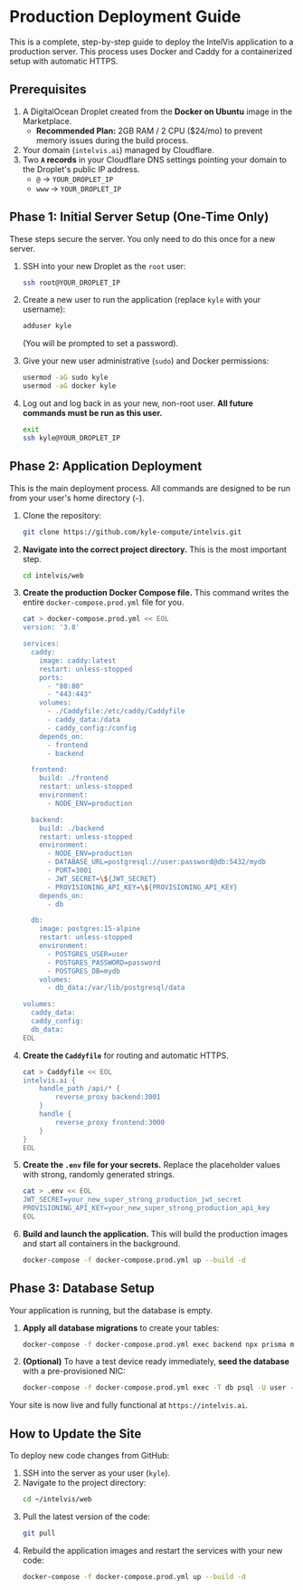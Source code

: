 # Production Deployment Guide

This is a complete, step-by-step guide to deploy the IntelVis application to a production server. This process uses Docker and Caddy for a containerized setup with automatic HTTPS.

## Prerequisites

1.  A DigitalOcean Droplet created from the **Docker on Ubuntu** image in the Marketplace.
    -   **Recommended Plan:** 2GB RAM / 2 CPU ($24/mo) to prevent memory issues during the build process.
2.  Your domain (`intelvis.ai`) managed by Cloudflare.
3.  Two **`A` records** in your Cloudflare DNS settings pointing your domain to the Droplet's public IP address.
    -   `@` -> `YOUR_DROPLET_IP`
    -   `www` -> `YOUR_DROPLET_IP`

## Phase 1: Initial Server Setup (One-Time Only)

These steps secure the server. You only need to do this once for a new server.

1.  SSH into your new Droplet as the `root` user:
    ```bash
    ssh root@YOUR_DROPLET_IP
    ```

2.  Create a new user to run the application (replace `kyle` with your username):
    ```bash
    adduser kyle
    ```
    (You will be prompted to set a password).

3.  Give your new user administrative (`sudo`) and Docker permissions:
    ```bash
    usermod -aG sudo kyle
    usermod -aG docker kyle
    ```

4.  Log out and log back in as your new, non-root user. **All future commands must be run as this user.**
    ```bash
    exit
    ssh kyle@YOUR_DROPLET_IP
    ```

## Phase 2: Application Deployment

This is the main deployment process. All commands are designed to be run from your user's home directory (`~`).

1.  Clone the repository:
    ```bash
    git clone https://github.com/kyle-compute/intelvis.git
    ```

2.  **Navigate into the correct project directory.** This is the most important step.
    ```bash
    cd intelvis/web
    ```

3.  **Create the production Docker Compose file.** This command writes the entire `docker-compose.prod.yml` file for you.
    ```bash
    cat > docker-compose.prod.yml << EOL
    version: '3.8'

    services:
      caddy:
        image: caddy:latest
        restart: unless-stopped
        ports:
          - "80:80"
          - "443:443"
        volumes:
          - ./Caddyfile:/etc/caddy/Caddyfile
          - caddy_data:/data
          - caddy_config:/config
        depends_on:
          - frontend
          - backend

      frontend:
        build: ./frontend
        restart: unless-stopped
        environment:
          - NODE_ENV=production

      backend:
        build: ./backend
        restart: unless-stopped
        environment:
          - NODE_ENV=production
          - DATABASE_URL=postgresql://user:password@db:5432/mydb
          - PORT=3001
          - JWT_SECRET=\${JWT_SECRET}
          - PROVISIONING_API_KEY=\${PROVISIONING_API_KEY}
        depends_on:
          - db

      db:
        image: postgres:15-alpine
        restart: unless-stopped
        environment:
          - POSTGRES_USER=user
          - POSTGRES_PASSWORD=password
          - POSTGRES_DB=mydb
        volumes:
          - db_data:/var/lib/postgresql/data

    volumes:
      caddy_data:
      caddy_config:
      db_data:
    EOL
    ```

4.  **Create the `Caddyfile`** for routing and automatic HTTPS.
    ```bash
    cat > Caddyfile << EOL
    intelvis.ai {
        handle_path /api/* {
            reverse_proxy backend:3001
        }
        handle {
            reverse_proxy frontend:3000
        }
    }
    EOL
    ```

5.  **Create the `.env` file for your secrets.** Replace the placeholder values with strong, randomly generated strings.
    ```bash
    cat > .env << EOL
    JWT_SECRET=your_new_super_strong_production_jwt_secret
    PROVISIONING_API_KEY=your_new_super_strong_production_api_key
    EOL
    ```

6.  **Build and launch the application.** This will build the production images and start all containers in the background.
    ```bash
    docker-compose -f docker-compose.prod.yml up --build -d
    ```

## Phase 3: Database Setup

Your application is running, but the database is empty.

1.  **Apply all database migrations** to create your tables:
    ```bash
    docker-compose -f docker-compose.prod.yml exec backend npx prisma migrate deploy
    ```

2.  **(Optional)** To have a test device ready immediately, **seed the database** with a pre-provisioned NIC:
    ```bash
    docker-compose -f docker-compose.prod.yml exec -T db psql -U user -d mydb -c "INSERT INTO \"Nic\" (id, mac, \"addedAt\") VALUES ('clxTESTnicID01234', 'aa:bb:cc:dd:ee:ff', NOW());"
    ```

Your site is now live and fully functional at `https://intelvis.ai`.

## How to Update the Site

To deploy new code changes from GitHub:

1.  SSH into the server as your user (`kyle`).
2.  Navigate to the project directory:
    ```bash
    cd ~/intelvis/web
    ```
3.  Pull the latest version of the code:
    ```bash
    git pull
    ```
4.  Rebuild the application images and restart the services with your new code:
    ```bash
    docker-compose -f docker-compose.prod.yml up --build -d
    ```